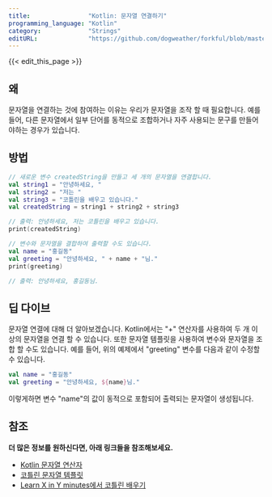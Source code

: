 ```yaml
---
title:                "Kotlin: 문자열 연결하기"
programming_language: "Kotlin"
category:             "Strings"
editURL:              "https://github.com/dogweather/forkful/blob/master/content/ko/kotlin/concatenating-strings.md"
---
```


{{< edit_this_page >}}

## 왜
문자열을 연결하는 것에 참여하는 이유는 우리가 문자열을 조작 할 때 필요합니다. 예를 들어, 다른 문자열에서 일부 단어를 동적으로 조합하거나 자주 사용되는 문구를 만들어야하는 경우가 있습니다.

## 방법
```Kotlin
// 새로운 변수 createdString을 만들고 세 개의 문자열을 연결합니다.
val string1 = "안녕하세요, "
val string2 = "저는 "
val string3 = "코틀린을 배우고 있습니다."
val createdString = string1 + string2 + string3

// 출력: 안녕하세요, 저는 코틀린을 배우고 있습니다.
print(createdString)

// 변수와 문자열을 결합하여 출력할 수도 있습니다.
val name = "홍길동"
val greeting = "안녕하세요, " + name + "님."
print(greeting)

// 출력: 안녕하세요, 홍길동님.
```

## 딥 다이브
문자열 연결에 대해 더 알아보겠습니다. Kotlin에서는 "+" 연산자를 사용하여 두 개 이상의 문자열을 연결 할 수 있습니다. 또한 문자열 템플릿을 사용하여 변수와 문자열을 조합 할 수도 있습니다. 예를 들어, 위의 예제에서 "greeting" 변수를 다음과 같이 수정할 수 있습니다.

```Kotlin
val name = "홍길동"
val greeting = "안녕하세요, ${name}님."
```

이렇게하면 변수 "name"의 값이 동적으로 포함되어 출력되는 문자열이 생성됩니다.

## 참조
**더 많은 정보를 원하신다면, 아래 링크들을 참조해보세요.**

- [Kotlin 문자열 연산자](https://kotlinlang.org/docs/strings.html#string-concatenation)
- [코틀린 문자열 템플릿](https://kotlinlang.org/docs/basic-syntax.html#string-templates)
- [Learn X in Y minutes에서 코틀린 배우기](https://learnxinyminutes.com/docs/kotlin/)